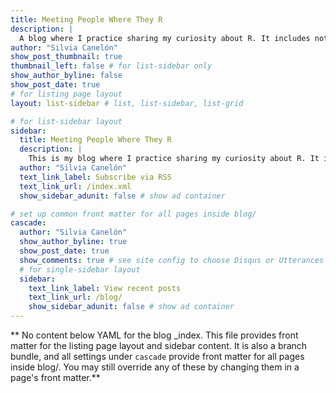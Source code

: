```yaml
---
title: Meeting People Where They R
description: |
  A blog where I practice sharing my curiosity about R. It includes notes and tutorials for my future self and hopefully also for you.
author: "Silvia Canelón"
show_post_thumbnail: true
thumbnail_left: false # for list-sidebar only
show_author_byline: false
show_post_date: true
# for listing page layout
layout: list-sidebar # list, list-sidebar, list-grid

# for list-sidebar layout
sidebar: 
  title: Meeting People Where They R
  description: |
    This is my blog where I practice sharing my curiosity about R. It includes notes and tutorials for my future self and hopefully also for you.
  author: "Silvia Canelón"
  text_link_label: Subscribe via RSS
  text_link_url: /index.xml
  show_sidebar_adunit: false # show ad container

# set up common front matter for all pages inside blog/
cascade:
  author: "Silvia Canelón"
  show_author_byline: true
  show_post_date: true
  show_comments: true # see site config to choose Disqus or Utterances
  # for single-sidebar layout
  sidebar:
    text_link_label: View recent posts
    text_link_url: /blog/
    show_sidebar_adunit: false # show ad container
---
```


** No content below YAML for the blog _index. This file provides front matter for the listing page layout and sidebar content. It is also a branch bundle, and all settings under `cascade` provide front matter for all pages inside blog/. You may still override any of these by changing them in a page's front matter.**
